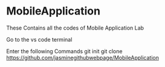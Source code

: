 # MobileApplication
These Contains all the codes of Mobile Application Lab



Go to the vs code terminal

Enter the following Commands
git init
git clone https://github.com/jasminegithubwebpage/MobileApplication
